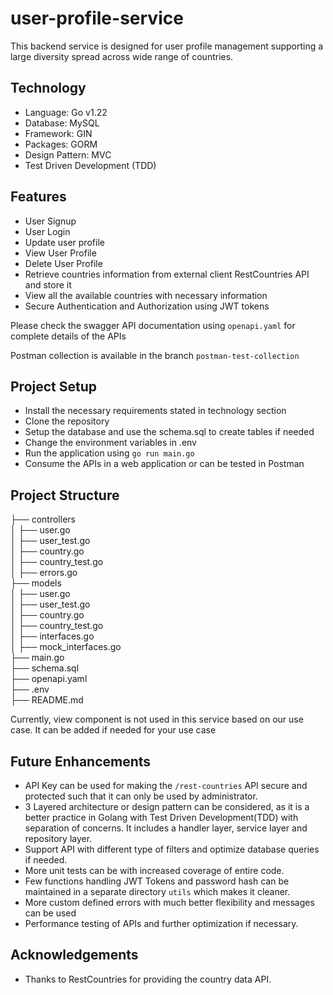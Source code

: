 # user-profile-service

This backend service is designed for user profile management supporting a large diversity spread across wide range of countries.

## Technology
* Language: Go v1.22
* Database: MySQL
* Framework: GIN
* Packages: GORM
* Design Pattern: MVC
* Test Driven Development (TDD)

## Features
* User Signup
* User Login 
* Update user profile
* View User Profile
* Delete User Profile
* Retrieve countries information from external client RestCountries API and store it
* View all the available countries with necessary information
* Secure Authentication and Authorization using JWT tokens

Please check the swagger API documentation using `openapi.yaml` for complete details of the APIs

Postman collection is available in the branch `postman-test-collection`

## Project Setup
* Install the necessary requirements stated in technology section
* Clone the repository
* Setup the database and use the schema.sql to create tables if needed
* Change the environment variables in .env
* Run the application using `go run main.go`
* Consume the APIs in a web application or can be tested in Postman


## Project Structure
├── controllers\
│ ├── user.go\
│ ├── user_test.go\
│ ├── country.go\
│ ├── country_test.go\
│ ├── errors.go\
├── models\
│ ├── user.go\
│ ├── user_test.go\
│ ├── country.go\
│ ├── country_test.go\
│ ├── interfaces.go\
│ ├── mock_interfaces.go\
├── main.go\
├── schema.sql\
├── openapi.yaml\
├── .env\
├── README.md

Currently, view component is not used in this service based on our use case. It can be added if needed for your use case

## Future Enhancements
* API Key can be used for making the `/rest-countries` API secure and protected such that it can only be used by administrator.
* 3 Layered architecture or design pattern can be considered, as it is a better practice in Golang with Test Driven Development(TDD) with separation of concerns. It includes a handler layer, service layer and repository layer.
* Support API with different type of filters and optimize database queries if needed.
* More unit tests can be with increased coverage of entire code.
* Few functions handling JWT Tokens and password hash can be maintained in a separate directory `utils` which makes it cleaner.
* More custom defined errors with much better flexibility and messages can be used
* Performance testing of APIs and further optimization if necessary.


## Acknowledgements
* Thanks to RestCountries for providing the country data API.
